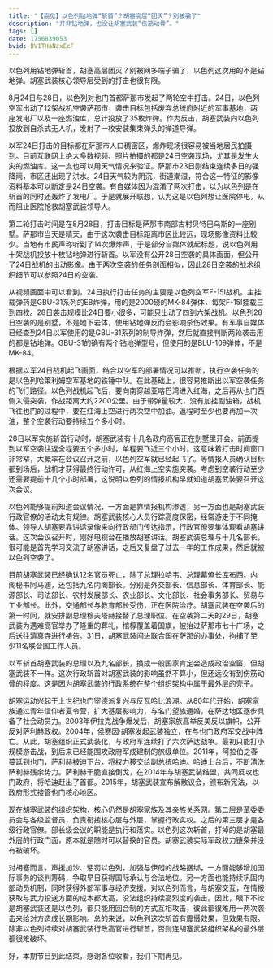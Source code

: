 ```yaml
---
title: "【高见】以色列钻地弹“斩首”？胡塞高层“团灭”？别被骗了"
description: "并非钻地弹，也没让胡塞武装“伤筋动骨”。"
tags: []
date: 1756839053
bvid: BV1THaNzxEcF
---
```

以色列用钻地弹斩首，胡塞高层团灭？别被网多端子骗了，以色列这次用的不是钻地弹。胡塞武装核心领导层受到的打击也很有限。

8月24日与28日，以色列对也门首都萨那市发起了两轮空中打击。24日，以色列空军出动了12架战机空袭萨那市，袭击目标包括废弃总统府附近的军事基地，两座发电厂以及一座燃油库，总计投放了35枚炸弹。作为反击，胡塞武装向以色列投放到自杀式无人机，发射了一枚安装集束弹头的弹道导弹。

以军24日打击的目标都在萨那市人口稠密区，爆炸现场很容易被当地居民拍摄到。目前互联网上绝大多数视频、照片拍摄的都是24日空袭现场，尤其是发生火灾的燃油库。这一点也可以用天气情况来验证。萨那市23日刚结束连续多日的强降雨，市区还出现了洪水。24日天气较为阴沉，街道潮湿，符合这一特征的影像资料基本可以断定是24日空袭。有自媒体因为混淆了两次打击，以为以色列是在斩首的同时还轰炸了发电厂。于是就展开联想，认为这是以色列想让医院停电，从而阻止医院抢救胡塞武装领导人。

第二轮打击时间是在8月28日，打击目标是萨那市南部古村贝特巴乌斯的一座别墅。萨那市当天是晴天，由于这次袭击目标距离市区比较远，现场影像资料比较少。当地有市民声称听到了14次爆炸声，于是部分自媒体就起标题，说以色列用十架战机投放十枚钻地弹进行斩首。以军没有公开28日空袭的具体画面，但公开了24日战机的出动影像。由于两次空袭的任务剖面相似，因此28日空袭的战术组织细节可以参照24日的空袭。

从视频画面中可以看到，24日执行打击任务的主要是以色列空军F-15I战机。主挂载弹药是GBU-31系列的EB炸弹，用的是2000磅的MK-84弹体，每架F-15I挂载三到四枚。28日袭击规模比24日要小很多，可能只出动了四到六架战机。以色列28日空袭的是别墅，不是地下岩体，使用钻地弹反而会影响杀伤效果。有军事自媒体已经查到24日以军使用的是GBU-31系列的制导炸弹，然后就直接判断两轮袭击用的都是钻地弹。GBU-31的确有两个钻地弹型号，但使用的是BLU-109弹体，不是MK-84。

根据以军24日战机起飞画面，结合以空军的部署情况可以推断，执行空袭任务的是以色列哈策利姆空军基地的铁锤中队。在此基础上，很容易推断出以军空袭任务的飞行路径。以色列战机起飞后，要向南穿越亚喀巴湾进入红海，之后再从也门西侧入侵突袭，作战距离大约2200公里。由于带弹量较大，没有加挂副油箱，战机飞往也门的过程中，要在红海上空进行两次空中加油。返程时至少也要再加一次油，整个空袭行动要持续五个多小时。

28日以军实施斩首行动时，胡塞武装有十几名政府高官正在别墅里开会。前面提到以军空袭往返全程要五个多小时，单程要飞近三个小时。这意味着打击时间窗口非常窄，大概率在会议召开之前，以色列空军就已经起飞了。等情报人员确认目标都到场后，战机才获得最终行动许可，从红海上空实施突袭。考虑到空袭行动至少还需要提前十几个小时部署，这说明以色列的情报机构早就知道胡塞武装要召开这次会议。

以色列能够提前知道会议情况，一方面是靠情报机构渗透，另一方面也是胡塞武装行政官僚的活动太有规律。胡塞武装核心人员行踪高度保密，经常游走于不同掩体。领导人胡塞要靠讲话录像来向行政部门传达指示，行政官僚要集体观看胡塞讲话。这次会议召开时，刚好电视台在播放胡塞讲话。胡塞武装总理与十几名部长，很可能是首先学习交流了胡塞讲话，之后又复盘了过去一年的工作成果，然后就被以色列空袭了。

目前胡塞武装已经确认12名官员死亡，除了总理拉哈韦、总理幕僚长库布西、内阁秘书阿马迪，还包括九名内阁部长。分别是外交部长、信息部长、体育部长、能源部长、司法部长、农村发展部长、农业部长、文化部长、社会事务部长、贸易与工业部长。此外，交通部长与教育部长受伤，正在医院治疗。胡塞武装在空袭后的第一时间，就安排副总理穆夫塔赫接替了总理职位。在空袭第二天的29日，胡塞武装为遇难高官举办了隆重的葬礼，棺椁覆盖着国旗，被抬过萨那市七十广场，之后送往清真寺进行祷告。31日，胡塞武装闯进联合国在萨那的办事处，拘捕了至少11名联合国工作人员。

以军斩首胡塞武装的总理以及九名部长，换成一般国家肯定会造成政治空窗，但胡塞武装不一样。这次行政斩首对胡塞武装的影响虽然不算小，但还远没有到伤筋动骨的程度。这是因为胡塞武装的行政系统在整个组织架构中属于最外层的壳子。

胡塞运动兴起于上世纪也门宰德派复兴与反瓦哈比浪潮。从80年代开始，胡塞家族通过青年信仰者夏令营，扩大基层影响力，与名门望族通婚，在萨达地区逐步具备了社会动员力。2003年伊拉克战争爆发后，胡塞家族高举反美反以旗帜，公开反对萨利赫政权。2004年，侯赛因·胡塞发起武装独立，在与也门政府军交战中阵亡。从此，胡塞组织正式武装化，与政府军连续打了六次萨达战争。最初只能打小规模游击战，到后来已经能围攻政府军成建制的旅级单位。2011年，阿拉伯之春蔓延到也门，萨利赫被迫下台，将权力移交给副总统哈迪。哈迪上台后，不断清洗萨利赫残余势力。萨利赫干脆直接倒戈，在2014年与胡塞武装结盟，共同反攻也门政府，将哈迪赶出了首都。2015年，胡塞武装宣布解散议会，颁布新宪法，以政府形式接管也门核心地区。

现在胡塞武装的组织架构，核心仍然是胡塞家族及其亲族关系网。第二层是革委委员会与各级监督员，负责衔接核心层与外层，掌握行政实权。之后的第三层才是各级行政官僚。部长级会议的职能是执行和落实。以色列这次斩首，打掉的是胡塞最外层的行政门面，原本就是随时可以替换的官员。胡塞武装实际军政权力链条并没有被破坏。

对胡塞而言，声援加沙、惩罚以色列，加强与伊朗的战略捆绑，一方面能够增加国际事务的谈判筹码，争取早日获得国际承认与合法地位。另一方面也能持续巩固内部动员机制，同时获得外部军事与经济支援。对以色列而言，与胡塞交互，在情报获取与武力投送方面的成本都太高，没法组织持续高烈度的袭击。因此，眼下不论是胡塞武装还是以色列，都只能用回合制的方式互相攻击，彼此都很难用一两次袭击来给对方造成长期影响。总的来说，以色列这次斩首有震慑效果，但效果有限。除非以色列持续对胡塞武装行政高官进行斩首，否则连胡塞武装组织架构的最外层都很难破坏。

好，本期节目到此结束，感谢各位收看，我们下期再见。

